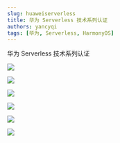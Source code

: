 ```yaml
---
slug: huaweiserverless
title: 华为 Serverless 技术系列认证
authors: yancyqi
tags: [华为, Serverless, HarmonyOS]
---
```


华为 Serverless 技术系列认证

<!--truncate-->

![](./huaweiserverless-01.png)

![](./huaweiserverless-02.png)

![](./huaweiserverless-03.png)

![](./huaweiserverless-04.png)

![](./huaweiserverless-05.png)

![](./huaweiserverless-06.png)
